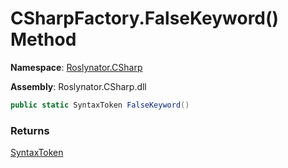 # CSharpFactory\.FalseKeyword\(\) Method

**Namespace**: [Roslynator.CSharp](../../README.md)

**Assembly**: Roslynator\.CSharp\.dll

```csharp
public static SyntaxToken FalseKeyword()
```

### Returns

[SyntaxToken](https://docs.microsoft.com/en-us/dotnet/api/microsoft.codeanalysis.syntaxtoken)

